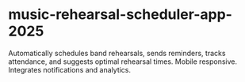 # music-rehearsal-scheduler-app-2025
Automatically schedules band rehearsals, sends reminders, tracks attendance, and suggests optimal rehearsal times. Mobile responsive. Integrates notifications and analytics.
